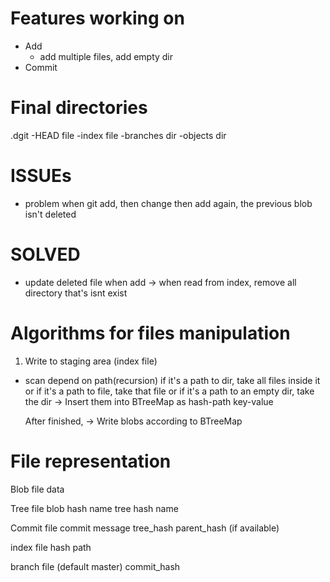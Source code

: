 # Features working on

- Add
  - add multiple files, add empty dir
- Commit

# Final directories

.dgit
-HEAD file
-index file
-branches dir
-objects dir

# ISSUEs

- problem when git add, then change then add again, the previous blob isn't deleted

# SOLVED

- update deleted file when add -> when read from index, remove all directory that's isnt exist

# Algorithms for files manipulation

1. Write to staging area (index file)

- scan depend on path(recursion)
  if it's a path to dir, take all files inside it
  or
  if it's a path to file, take that file
  or
  if it's a path to an empty dir, take the dir
  -> Insert them into BTreeMap as hash-path key-value

  After finished,
  -> Write blobs according to BTreeMap

# File representation

Blob file
data

Tree file
blob hash name
tree hash name

Commit file
commit
message
tree_hash
parent_hash (if available)

index file
hash path

branch file (default master)
commit_hash

